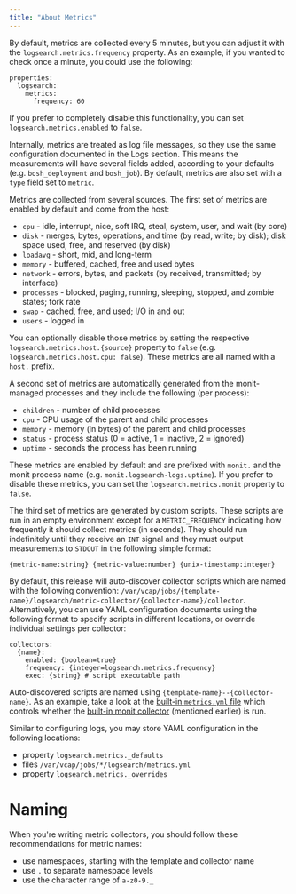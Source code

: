 ```yaml
---
title: "About Metrics"
---
```


By default, metrics are collected every 5 minutes, but you can adjust it with the `logsearch.metrics.frequency`
property. As an example, if you wanted to check once a minute, you could use the following:

    properties:
      logsearch:
        metrics:
          frequency: 60

If you prefer to completely disable this functionality, you can set `logsearch.metrics.enabled` to `false`.

Internally, metrics are treated as log file messages, so they use the same configuration documented in the Logs
section. This means the measurements will have several fields added, according to your defaults (e.g. `bosh_deployment`
and `bosh_job`). By default, metrics are also set with a `type` field set to `metric`.

Metrics are collected from several sources. The first set of metrics are enabled by default and come from the host:

 * `cpu` - idle, interrupt, nice, soft IRQ, steal, system, user, and wait (by core)
 * `disk` - merges, bytes, operations, and time (by read, write; by disk); disk space used, free, and reserved (by disk)
 * `loadavg` - short, mid, and long-term
 * `memory` - buffered, cached, free and used bytes
 * `network` - errors, bytes, and packets (by received, transmitted; by interface)
 * `processes` - blocked, paging, running, sleeping, stopped, and zombie states; fork rate
 * `swap` - cached, free, and used; I/O in and out
 * `users` - logged in

You can optionally disable those metrics by setting the respective `logsearch.metrics.host.{source}` property to
`false` (e.g. `logsearch.metrics.host.cpu: false`). These metrics are all named with a `host.` prefix.

A second set of metrics are automatically generated from the monit-managed processes and they include the following
(per process):

 * `children` - number of child processes
 * `cpu` - CPU usage of the parent and child processes
 * `memory` - memory (in bytes) of the parent and child processes
 * `status` - process status (0 = active, 1 = inactive, 2 = ignored)
 * `uptime` - seconds the process has been running

These metrics are enabled by default and are prefixed with `monit.` and the monit process name (e.g.
`monit.logsearch-logs.uptime`). If you prefer to disable these metrics, you can set the
`logsearch.metrics.monit` property to `false`.

The third set of metrics are generated by custom scripts. These scripts are run in an empty environment except for a
`METRIC_FREQUENCY` indicating how frequently it should collect metrics (in seconds). They should run indefinitely until
they receive an `INT` signal and they must output measurements to `STDOUT` in the following simple format:

    {metric-name:string} {metric-value:number} {unix-timestamp:integer}

By default, this release will auto-discover collector scripts which are named with the following convention:
`/var/vcap/jobs/{template-name}/logsearch/metric-collector/{collector-name}/collector`. Alternatively, you can use YAML
configuration documents using the following format to specify scripts in different locations, or override individual
settings per collector:

    collectors:
      {name}:
        enabled: {boolean=true}
        frequency: {integer=logsearch.metrics.frequency}
        exec: {string} # script executable path

Auto-discovered scripts are named using `{template-name}--{collector-name}`. As an example, take a look at the
[built-in `metrics.yml` file](./jobs/logsearch-shipper/templates/logsearch/metrics.yml.erb) which controls whether the
[built-in monit collector](./jobs/logsearch-shipper/templates/logsearch/metric-collector/monit/collector) (mentioned
earlier) is run.

Similar to configuring logs, you may store YAML configuration in the following locations:

 * property `logsearch.metrics._defaults`
 * files `/var/vcap/jobs/*/logsearch/metrics.yml`
 * property `logsearch.metrics._overrides`


# Naming

When you're writing metric collectors, you should follow these recommendations for metric names:

 * use namespaces, starting with the template and collector name
 * use `.` to separate namespace levels
 * use the character range of `a-z0-9._`
